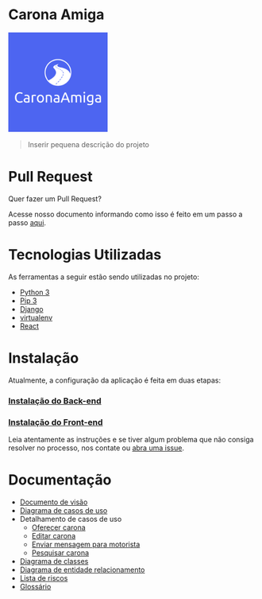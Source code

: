 # Carona Amiga

<img src="logo.png" width="200" height="200" />

>Inserir pequena descrição do projeto

# Pull Request

Quer fazer um Pull Request? 

Acesse nosso documento informando como isso é feito em um passo a passo [aqui](./docs/Processo/project-guidelines.md).

# Tecnologias Utilizadas

As ferramentas a seguir estão sendo utilizadas no projeto:
 - [Python 3](https://www.python.org/)
 - [Pip 3](https://pip.pypa.io/en/stable/)
 - [Django](https://www.djangoproject.com/)
 - [virtualenv](https://pypi.org/project/virtualenv/)
 - [React](https://pt-br.reactjs.org/)

# Instalação

Atualmente, a configuração da aplicação é feita em duas etapas:

### [Instalação do Back-end](https://github.com/tads-cnat/caronaamiga22/blob/develop/backend/readme.md)

### [Instalação do Front-end](https://github.com/tads-cnat/caronaamiga22/blob/develop/frontend/README.md)

Leia atentamente as instruções e se tiver algum problema que não consiga resolver no processo, nos contate ou [abra uma issue](https://github.com/matheusinit/caronaamiga/issues/new/choose).

# Documentação
 + [Documento de visão](docs/README.md)
 + [Diagrama de casos de uso](docs/diagrama_de_casos_de_uso.png)
 + Detalhamento de casos de uso
   + [Oferecer carona](docs/CasosdeUsos/oferecer_carona_CDU.md)
   + [Editar carona](docs/CasosdeUsos/editar_carona_CDU.md)
   + [Enviar mensagem para motorista](docs/CasosdeUsos/enviar_mensagem_motorista_CDU.md)
   + [Pesquisar carona](docs/CasosdeUsos/pesquisar_carona_CDU.md)
 + [Diagrama de classes](docs/DiagramadeClasses/diagramaClasse_caronaAmiga.pdf)
 + [Diagrama de entidade relacionamento](docs/BancodeDados/diagrama_er.png)
 + [Lista de riscos](docs/Processo/lista_de_riscos.md)
 + [Glossário](docs/Processo/glossario.md)
